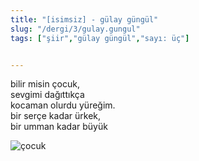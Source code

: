 ```yaml
---
title: "[isimsiz] - gülay güngül"
slug: "/dergi/3/gulay.gungul"
tags: ["şiir","gülay güngül","sayı: üç"]


---
```

bilir misin çocuk,    
sevgimi dağıttıkça  
kocaman olurdu yüreğim.  
bir serçe kadar ürkek,  
bir umman kadar büyük


![çocuk](/img/ky03_16.jpg)